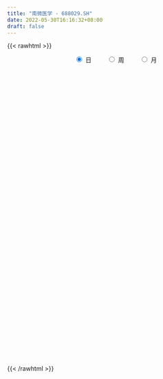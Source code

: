 ```yaml
---
title: "南微医学 - 688029.SH"
date: 2022-05-30T16:16:32+08:00
draft: false
---
```

{{< rawhtml >}}
    <div style="text-align: center">
        <label style="padding: 1rem;"><input style="margin-right: .5rem" type="radio" name="period" value="D" checked onclick="period_change(this)">日</label>
        <label style="padding: 1rem;"><input style="margin-right: .5rem" type="radio" name="period" value="W" onclick="period_change(this)">周</label>
        <label style="padding: 1rem;"><input style="margin-right: .5rem" type="radio" name="period" value="M" onclick="period_change(this)">月</label>
    </div>
    <div id="chart" style="height: 700px;"></div> 
    <script type="text/javascript">
        const D_v = [5485.93,13175.99,4868.76,7360.0,9448.8,12912.15,11321.0,7479.47,8520.83,8518.25,13699.74,9684.04,7673.86,6280.8,10108.09,8443.62,7090.08,8497.73,10236.03,8973.67,7743.17,6636.57,9306.69,14226.44,6566.57,10254.62,5189.85,7569.28,5874.57,10026.86,4815.83,8004.2,10510.04,21102.33,14572.3,18328.0,12920.08,15285.52,13684.26,9742.68,9901.5,8637.84,6281.29,6558.58,5935.86,7229.42,6554.43,6634.67,9509.26,8827.32,7274.68,5164.22,7405.57,9126.01,9184.1,10026.43,6510.24,6553.34,5821.3,6905.23,5090.03,6704.16,4655.14,4791.72,5135.27,4781.39,35990.47,17790.2,13497.23,12290.16,21456.95,11606.26,14237.23,8225.19,10235.24,7356.84,7990.16,11297.95,7532.63,6688.33,7085.04,4390.24,9713.25,13723.69,16020.9,13120.78,11482.31,10256.52,10060.43,12997.19,15680.32,9657.62,8738.19,13101.32,9211.64,7939.04,10179.27,7429.58,9514.13,6939.82,9696.47,7962.68,9262.8,11567.09,8106.3,6422.18,8467.24,9711.4,9432.33,7737.26,11604.44,13094.65,9107.78,8571.22,7625.97,5397.97,9839.9,7209.72,12636.28,9809.88,8066.52,6772.1,6150.63,3853.76,6415.86,4782.85,5514.7,3792.61,4539.88,2702.63,7591.55,3493.95,5355.78,5484.01,4720.81,3819.08,3455.63,5987.44,6524.55,9339.15,5117.76,2628.63,4243.38,3455.24,5122.83,6141.55,3504.03,4924.03,5052.1,2900.73,4987.15,7526.66,5159.45,9576.88,10844.34,13647.9,7558.09,7534.5,11482.59,7637.08,11667.76,11381.16,13678.65,7680.43,8739.46,9351.5,14341.77,13841.58,7309.95,8250.22,7534.72,7387.24,6152.74,7813.98,10735.99,10839.58,10027.95,8293.85,6381.11,5962.44,10472.63,6411.24,7624.37,6534.16,11492.1,10130.03,10324.1,8490.62,9300.91,11705.98,7056.17,6945.26,7949.5,11934.26,8182.42,7919.9,7332.38,8263.67,6788.61,9181.3,7536.24,11763.16,19324.11,9100.33,8453.07,8024.96,9312.67,7969.78,6213.18,6026.33,5126.54,11690.25,8151.31,8122.87,6378.91,6415.9,8285.72,7898.86,10303.08,6379.29,7335.15,7694.95,9046.18,6133.53,5437.33,8279.42,12756.02,11468.65,19842.99,19087.9,9990.35,11443.56,9690.09,7482.34,6770.39,7410.37,12541.46,7311.31,8380.55,9986.19,9751.15,5519.02,6602.88,14555.49,12337.46,10083.29,8570.87,5591.93,7986.33,8250.51]
const D_histogram = [0.0,0.8087101994,0.9379479431,1.35520451,1.548161751,2.678745219,3.0802926698,3.2125086363,3.2190958071,3.3919769506,1.6094907988,0.4104386857,-0.1906142921,-0.4876567971,-1.4932519758,-2.2429156311,-2.6492713694,-2.9662706848,-2.6824944533,-2.3927719732,-1.8308116053,-1.3155950727,-0.3993048987,1.5923582263,2.8940770811,3.53726993,3.8242112529,3.9445131881,3.8033968001,4.2853054633,3.9503541479,2.7469288314,3.3942647755,0.9039513868,0.1110048129,-2.1103118113,-3.9135342352,-4.3340021176,-5.3357981771,-5.0392880057,-3.9522279366,-3.2817352334,-2.5253977954,-1.2641328614,0.1654969744,0.1849692373,0.0581482493,-0.45570843,-2.1854748599,-2.1030135488,-1.0571584321,-0.888122034,-0.9436437275,0.3916657299,0.1487068871,0.3137607256,-0.2129381691,-0.5209817676,-0.6057178085,-0.9365068975,-1.3554553764,-1.2021703779,-1.5168493187,-2.1272219764,-2.3800105408,-2.5769819583,-5.506495735,-6.1714028704,-5.8115097931,-3.7146958553,-4.2523179019,-4.6527599386,-4.2572420221,-4.0484151208,-3.884932112,-3.4547476729,-3.026515601,-1.5518555475,-0.7197428004,-0.4950815854,0.0644370709,0.432941323,0.8605281955,2.5133063943,2.1504501993,1.3182054778,1.7378389975,1.9135912782,2.4500427396,3.1871639408,4.9020702746,5.523748108,6.0685252556,7.3542571879,8.1414739616,8.3866528359,8.2518289995,7.5326823684,6.5929064988,5.7086266928,4.62252632,3.5392911926,2.7037667414,1.7069516501,0.9248029277,0.191014021,-0.3716863838,-0.761069105,-1.283878072,-1.9084847216,-2.7780598614,-2.6286220022,-2.2718220327,-2.0008796059,-2.0818497044,-2.3667440936,-1.1981452972,-0.103686674,-0.3394101804,0.4766747811,0.1550747277,0.3934709077,0.5635876145,0.120386653,0.4510452395,0.3881201973,-0.2407224337,-0.6029969369,-0.8703619345,-1.1432884798,-1.3957679062,-1.6419892074,-2.1050399935,-2.852336706,-3.3766532902,-3.5384047006,-3.7167393361,-3.0158989312,-1.5264780003,-1.1451836991,-0.8127541463,-0.5463096224,-0.8119398503,-0.7347760535,-1.1854108537,-1.3380960311,-1.603770379,-1.6999580979,-1.652280065,-1.4755108251,-1.5255908155,-1.496049399,-1.2934880766,-0.8771944424,-1.0117410895,-1.3653983084,-1.9004706679,-2.2622371098,-2.6425061328,-2.6944321725,-2.7697358728,-2.6050102525,-2.7035225033,-2.6200201905,-2.2325783404,-2.0342537815,-1.9117228775,-1.5924278551,-1.2873578471,-0.9015154888,-0.9669562358,-0.818222078,-0.8666493213,-0.778230774,-0.6394482459,-0.5138451028,0.1539361416,0.6532981794,0.7156598596,0.959343302,1.6948316952,2.0286227589,2.4178153433,2.3391017701,1.962079632,1.3687032469,1.6026352053,1.5638075608,1.9179151583,2.0307801386,1.9314778381,1.7548797492,1.3736333059,1.2530289992,0.8212622027,0.1999106528,-0.4328474662,-0.4016979437,-0.0700131271,-0.1300582973,-0.4519716138,-0.5557145881,-0.1764976829,-0.1043611749,0.1521129108,0.3558959812,0.8157407364,1.1580351626,1.0506038967,0.9638353086,0.761543253,1.0943217853,1.1286072889,1.0588637172,0.8307093028,0.5050366216,0.0997010611,-0.4117639011,-0.4201864187,-0.6179865395,-0.4702401111,-0.2280951112,0.3412028626,0.5431208057,0.5961230977,0.6180211622,0.3364312739,-0.4347291006,-1.3290130443,-1.480280322,-1.6880512787,-1.2036552346,-0.8179749251,-0.486994329,-0.3380034322,-0.0229406367,0.4888771866,0.8293148287,1.0776979286,1.0486895565,0.9023839723,0.7570947098,0.6655582606,1.1840772043,1.7379128892,1.6516482213,1.492961541,1.3084760658,1.1145091576,1.0766660912]
const D_fast = [0.0,1.0108877493,1.3746124788,2.1306701731,2.7106678518,4.5109376246,5.6825582429,6.6179013684,7.4292624911,8.4501378721,7.07002442,5.9735819784,5.3248754275,4.9059187232,3.5270105507,2.2166179875,1.1479444069,0.0893774202,-0.2974699615,-0.6059404748,-0.5016830082,-0.3153652437,0.5010987056,2.8908513872,4.9160895122,6.4435998437,7.6865939798,8.793024212,9.602757024,11.1559920531,11.8086292747,11.291936166,12.787838304,10.5235127619,9.7583173912,7.0094228143,4.2278168316,2.7238484197,0.3881028159,-0.575209014,-0.4762059291,-0.6261470342,-0.501159045,0.4440726735,1.915076753,1.9807913253,1.8685073995,1.2407236127,-1.0354115321,-1.4787036082,-0.6971380996,-0.75013221,-1.0415648354,0.3916610546,0.1858789335,0.4293729534,-0.1505604835,-0.588849524,-0.825015017,-1.3899308304,-2.1477431534,-2.2950007494,-2.9888920198,-4.1310701716,-4.9788613712,-5.8200782783,-10.1262159887,-12.3339738417,-13.4269582127,-12.2588182388,-13.8595197608,-15.4231517822,-16.0919443712,-16.8952212501,-17.7029712692,-18.1364737484,-18.4648705768,-17.3781744101,-16.7259973632,-16.6251065445,-16.0494786205,-15.5727390377,-14.9300201162,-12.6489153189,-12.4741589641,-12.9768523161,-12.122759047,-11.4686089468,-10.3196468004,-8.785734614,-5.8453107117,-3.8426958513,-1.7807873897,1.3435088396,4.1660941037,6.507936187,8.4360696005,9.6000935615,10.3085443165,10.8514211837,10.920952391,10.7225400617,10.5629572959,9.992880117,9.4419321266,8.7558967252,8.1002747244,7.5206247269,6.6768462419,5.575118412,4.0110283068,3.5033106654,3.2921551268,3.0628776521,2.4614451275,1.584864715,2.453927187,3.5224641417,3.2018880903,4.137141747,3.8543103755,4.1910742824,4.5020878929,4.0889835946,4.5324034909,4.5665084981,3.8774852587,3.3644615212,2.87950604,2.3207573748,1.7193359719,1.0626173688,0.0733065844,-1.3870743047,-2.7555542114,-3.8019067969,-4.9094262665,-4.9625605944,-3.8547591635,-3.7597607871,-3.6305197709,-3.5006526526,-3.9692678431,-4.0757980596,-4.8227855733,-5.3099947584,-5.9766117011,-6.4977889445,-6.8631809278,-7.0552893942,-7.4867670885,-7.8312380217,-7.9520487184,-7.7550536949,-8.1425356144,-8.8375424104,-9.8477324368,-10.7750581562,-11.8159537123,-12.5414877952,-13.3092254636,-13.7957524065,-14.5701452831,-15.1416480179,-15.312350753,-15.6225896394,-15.9779894548,-16.0568013961,-16.0735708499,-15.9131073639,-16.2202871698,-16.2761085315,-16.5411981051,-16.6473372513,-16.6684167847,-16.6712749172,-15.9650096374,-15.3023230548,-15.0610464097,-14.5775271418,-13.4183308248,-12.5773840714,-11.5837376512,-11.0776757818,-10.964178012,-11.2153785853,-10.5807878256,-10.2286635799,-9.3950771928,-8.7745171779,-8.3909500189,-8.1288281705,-8.1666662873,-7.9740133442,-8.20046459,-8.7718384767,-9.5128084622,-9.5820834257,-9.2679018908,-9.3604616354,-9.7953678554,-10.0380394767,-9.7029469922,-9.656900778,-9.3623984645,-9.0696413988,-8.4058614596,-7.7740582427,-7.6188385344,-7.4646482953,-7.4765545377,-6.8701955591,-6.5537582332,-6.3587858756,-6.3792629643,-6.5786764901,-6.9590867853,-7.5734927228,-7.6869618451,-8.0392586007,-8.0090722002,-7.8239509781,-7.1693522887,-6.8316541441,-6.6296210776,-6.4532177226,-6.6506997924,-7.5305424421,-8.7570796468,-9.278417005,-9.9082007814,-9.7247185459,-9.5435319678,-9.3342999539,-9.2698099151,-8.9604822788,-8.3264451589,-7.7786788096,-7.2608712275,-7.0277072105,-6.9484168016,-6.9044323866,-6.8295792708,-6.0150410259,-5.0267271187,-4.7000797313,-4.4855260263,-4.3428924851,-4.258232104,-4.0269086475]
const D_slow = [0.0,0.2021775499,0.4366645356,0.7754656631,1.1625061009,1.8321924056,2.6022655731,3.4053927322,4.2101666839,5.0581609216,5.4605336213,5.5631432927,5.5154897197,5.3935755204,5.0202625264,4.4595336187,3.7972157763,3.0556481051,2.3850244918,1.7868314985,1.3291285971,1.000229829,0.9004036043,1.2984931609,2.0220124311,2.9063299136,3.8623827269,4.8485110239,5.7993602239,6.8706865897,7.8582751267,8.5450073346,9.3935735285,9.6195613751,9.6473125784,9.1197346255,8.1413510668,7.0578505374,5.7239009931,4.4640789917,3.4760220075,2.6555881992,2.0242387503,1.708205535,1.7495797786,1.7958220879,1.8103591502,1.6964320427,1.1500633277,0.6243099406,0.3600203325,0.137989824,-0.0979211079,-0.0000046754,0.0371720464,0.1156122278,0.0623776855,-0.0678677564,-0.2192972085,-0.4534239329,-0.792287777,-1.0928303715,-1.4720427011,-2.0038481952,-2.5988508304,-3.24309632,-4.6197202537,-6.1625709713,-7.6154484196,-8.5441223834,-9.6072018589,-10.7703918435,-11.8347023491,-12.8468061293,-13.8180391573,-14.6817260755,-15.4383549757,-15.8263188626,-16.0062545627,-16.1300249591,-16.1139156914,-16.0056803606,-15.7905483118,-15.1622217132,-14.6246091634,-14.2950577939,-13.8605980445,-13.382200225,-12.7696895401,-11.9728985549,-10.7473809862,-9.3664439592,-7.8493126453,-6.0107483483,-3.9753798579,-1.8787166489,0.1842406009,2.067411193,3.7156378177,5.1427944909,6.2984260709,7.1832488691,7.8591905544,8.285928467,8.5171291989,8.5648827041,8.4719611082,8.2816938319,7.9607243139,7.4836031335,6.7890881682,6.1319326676,5.5639771595,5.063757258,4.5432948319,3.9516088085,3.6520724842,3.6261508157,3.5412982706,3.6604669659,3.6992356478,3.7976033747,3.9385002784,3.9685969416,4.0813582515,4.1783883008,4.1182076924,3.9674584582,3.7498679745,3.4640458546,3.1151038781,2.7046065762,2.1783465778,1.4652624013,0.6210990788,-0.2635020964,-1.1926869304,-1.9466616632,-2.3282811633,-2.614577088,-2.8177656246,-2.9543430302,-3.1573279928,-3.3410220061,-3.6373747196,-3.9718987273,-4.3728413221,-4.7978308466,-5.2109008628,-5.5797785691,-5.961176273,-6.3351886227,-6.6585606419,-6.8778592525,-7.1307945248,-7.4721441019,-7.9472617689,-8.5128210464,-9.1734475795,-9.8470556227,-10.5394895909,-11.190742154,-11.8666227798,-12.5216278274,-13.0797724125,-13.5883358579,-14.0662665773,-14.464373541,-14.7862130028,-15.011591875,-15.253330934,-15.4578864535,-15.6745487838,-15.8691064773,-16.0289685388,-16.1574298145,-16.1189457791,-15.9556212342,-15.7767062693,-15.5368704438,-15.11316252,-14.6060068303,-14.0015529945,-13.4167775519,-12.9262576439,-12.5840818322,-12.1834230309,-11.7924711407,-11.3129923511,-10.8052973165,-10.322427857,-9.8837079197,-9.5402995932,-9.2270423434,-9.0217267927,-8.9717491295,-9.079960996,-9.180385482,-9.1978887638,-9.2304033381,-9.3433962415,-9.4823248886,-9.5264493093,-9.552539603,-9.5145113753,-9.42553738,-9.2216021959,-8.9320934053,-8.6694424311,-8.428483604,-8.2380977907,-7.9645173444,-7.6823655221,-7.4176495928,-7.2099722671,-7.0837131117,-7.0587878465,-7.1617288217,-7.2667754264,-7.4212720613,-7.538832089,-7.5958558668,-7.5105551512,-7.3747749498,-7.2257441753,-7.0712388848,-6.9871310663,-7.0958133415,-7.4280666025,-7.798136683,-8.2201495027,-8.5210633114,-8.7255570426,-8.8473056249,-8.9318064829,-8.9375416421,-8.8153223455,-8.6079936383,-8.3385691561,-8.076396767,-7.8508007739,-7.6615270965,-7.4951375313,-7.1991182302,-6.7646400079,-6.3517279526,-5.9784875674,-5.6513685509,-5.3727412615,-5.1035747387]
const D_data = [['2021-05-19', 252.2271, 250.5421, 249.575, 259.6051],['2021-05-20', 250.1533, 263.2143, 249.3656, 270.4726],['2021-05-21', 263.2143, 257.9899, 255.2381, 264.8993],['2021-05-24', 257.9899, 264.0917, 256.3548, 266.2054],['2021-05-25', 262.2272, 264.2412, 255.2381, 266.8036],['2021-05-26', 262.2173, 281.4997, 262.2173, 286.8836],['2021-05-27', 282.34, 279.15, 268.67, 292.0],['2021-05-28', 284.27, 280.18, 276.25, 290.01],['2021-05-31', 282.27, 282.11, 271.01, 284.44],['2021-06-01', 283.09, 288.0, 279.0, 289.93],['2021-06-02', 285.91, 261.88, 258.99, 292.8],['2021-06-03', 262.06, 262.7, 260.42, 272.0],['2021-06-04', 260.0, 266.19, 257.57, 271.0],['2021-06-07', 266.19, 268.07, 261.25, 272.66],['2021-06-08', 268.07, 255.6, 250.0, 268.79],['2021-06-09', 251.01, 253.22, 249.0, 257.88],['2021-06-10', 255.0, 253.01, 248.39, 256.8],['2021-06-11', 254.13, 250.4, 248.6, 262.14],['2021-06-15', 249.1, 255.96, 247.83, 261.95],['2021-06-16', 253.06, 255.85, 249.81, 264.65],['2021-06-17', 252.0, 260.1, 251.11, 262.16],['2021-06-18', 258.0, 261.34, 255.1, 266.47],['2021-06-21', 258.1, 269.7, 253.5, 273.88],['2021-06-22', 267.11, 291.71, 267.11, 294.15],['2021-06-23', 290.01, 294.04, 286.5, 297.77],['2021-06-24', 293.0, 294.0, 281.56, 297.99],['2021-06-25', 293.0, 295.5, 288.0, 295.95],['2021-06-28', 295.0, 298.26, 286.87, 303.29],['2021-06-29', 300.0, 298.8, 293.88, 302.78],['2021-06-30', 297.9, 311.69, 297.9, 320.68],['2021-07-01', 312.6, 306.21, 303.65, 317.0],['2021-07-02', 306.57, 295.01, 290.01, 308.33],['2021-07-05', 294.5, 320.45, 294.19, 322.22],['2021-07-06', 323.13, 279.2, 271.0, 323.66],['2021-07-07', 278.02, 293.35, 276.99, 296.66],['2021-07-08', 287.48, 267.8, 260.0, 291.97],['2021-07-09', 265.0, 260.93, 253.0, 269.58],['2021-07-12', 260.03, 270.0, 258.0, 282.11],['2021-07-13', 273.24, 255.88, 249.22, 274.88],['2021-07-14', 255.6, 266.8, 255.0, 271.8],['2021-07-15', 264.0, 277.42, 261.57, 277.96],['2021-07-16', 277.41, 274.5, 264.77, 281.0],['2021-07-19', 269.01, 277.45, 268.0, 281.0],['2021-07-20', 274.6, 288.0, 274.5, 292.88],['2021-07-21', 289.33, 297.22, 285.0, 299.86],['2021-07-22', 295.59, 283.87, 280.0, 302.0],['2021-07-23', 294.97, 282.1, 280.07, 294.97],['2021-07-26', 282.1, 275.6, 270.15, 288.0],['2021-07-27', 275.45, 253.41, 253.0, 283.25],['2021-07-28', 250.2, 270.06, 250.2, 273.94],['2021-07-29', 270.43, 284.0, 269.1, 287.88],['2021-07-30', 283.0, 275.56, 268.13, 285.37],['2021-08-02', 272.0, 272.32, 261.07, 279.5],['2021-08-03', 267.0, 293.0, 267.0, 294.9],['2021-08-04', 287.88, 276.4, 273.0, 292.01],['2021-08-05', 272.41, 281.5, 264.89, 287.87],['2021-08-06', 280.0, 271.9, 269.01, 290.0],['2021-08-09', 274.0, 272.08, 266.91, 284.29],['2021-08-10', 273.88, 273.34, 265.0, 278.0],['2021-08-11', 270.71, 268.46, 266.0, 275.0],['2021-08-12', 266.01, 264.31, 263.63, 275.88],['2021-08-13', 264.31, 269.6, 264.3, 279.54],['2021-08-16', 269.59, 262.02, 260.02, 275.04],['2021-08-17', 262.0, 254.09, 250.87, 265.0],['2021-08-18', 259.0, 254.09, 252.21, 267.0],['2021-08-19', 254.09, 251.16, 249.6, 258.11],['2021-08-20', 251.15, 204.61, 200.93, 251.17],['2021-08-23', 203.55, 217.78, 201.13, 220.0],['2021-08-24', 220.99, 224.0, 213.0, 227.83],['2021-08-25', 223.34, 247.46, 223.34, 247.74],['2021-08-26', 240.0, 214.17, 209.0, 240.0],['2021-08-27', 217.28, 208.31, 205.7, 218.14],['2021-08-30', 213.51, 213.08, 205.31, 219.77],['2021-08-31', 216.93, 207.28, 203.6, 216.99],['2021-09-01', 208.83, 202.63, 201.98, 211.28],['2021-09-02', 202.64, 202.6, 200.0, 211.5],['2021-09-03', 201.57, 200.15, 198.89, 206.24],['2021-09-06', 198.01, 214.36, 197.1, 219.62],['2021-09-07', 217.0, 209.38, 205.0, 217.0],['2021-09-08', 211.0, 201.85, 200.05, 211.0],['2021-09-09', 202.88, 205.7, 202.88, 210.6],['2021-09-10', 205.16, 203.73, 202.12, 208.1],['2021-09-13', 205.67, 204.88, 203.8, 218.27],['2021-09-14', 204.74, 225.03, 203.78, 230.48],['2021-09-15', 225.94, 203.01, 202.77, 225.94],['2021-09-16', 204.0, 193.21, 191.48, 204.0],['2021-09-17', 194.66, 207.0, 190.21, 208.99],['2021-09-22', 207.0, 205.08, 200.52, 213.0],['2021-09-23', 203.2, 211.42, 201.69, 215.6],['2021-09-24', 210.85, 217.89, 208.21, 223.0],['2021-09-27', 219.0, 238.43, 217.48, 239.6],['2021-09-28', 235.43, 233.82, 230.6, 243.58],['2021-09-29', 230.5, 239.45, 230.18, 245.2],['2021-09-30', 235.21, 258.11, 235.21, 270.6],['2021-10-08', 262.0, 263.0, 249.0, 264.0],['2021-10-11', 269.0, 265.23, 256.07, 271.47],['2021-10-12', 264.32, 267.33, 262.5, 277.58],['2021-10-13', 266.32, 264.19, 262.9, 276.43],['2021-10-14', 268.18, 263.01, 257.13, 269.3],['2021-10-15', 262.96, 264.33, 259.02, 267.79],['2021-10-18', 262.79, 261.42, 251.51, 263.79],['2021-10-19', 254.92, 259.81, 253.52, 262.99],['2021-10-20', 258.81, 261.29, 257.18, 268.61],['2021-10-21', 261.45, 257.22, 252.8, 281.87],['2021-10-22', 260.0, 257.34, 254.31, 266.77],['2021-10-25', 256.22, 255.5, 248.97, 262.57],['2021-10-26', 258.45, 255.27, 252.02, 261.87],['2021-10-27', 252.7, 255.6, 242.1, 258.49],['2021-10-28', 255.6, 251.79, 244.2, 257.03],['2021-10-29', 250.0, 247.22, 241.0, 253.59],['2021-11-01', 244.3, 239.23, 236.28, 249.41],['2021-11-02', 238.0, 248.8, 233.52, 256.9],['2021-11-03', 248.08, 251.64, 244.3, 258.02],['2021-11-04', 256.5, 251.31, 249.02, 262.0],['2021-11-05', 254.5, 246.46, 244.68, 257.49],['2021-11-08', 245.01, 241.73, 239.3, 249.7],['2021-11-09', 241.75, 261.46, 241.74, 263.69],['2021-11-10', 267.0, 266.67, 261.03, 275.0],['2021-11-11', 260.8, 252.66, 243.0, 266.13],['2021-11-12', 250.02, 267.99, 249.01, 275.8],['2021-11-15', 269.19, 255.85, 255.01, 270.26],['2021-11-16', 255.84, 263.4, 250.56, 265.62],['2021-11-17', 262.0, 264.59, 255.0, 268.98],['2021-11-18', 264.56, 257.0, 255.38, 264.56],['2021-11-19', 255.05, 267.2, 252.43, 270.88],['2021-11-22', 265.99, 263.92, 261.9, 274.5],['2021-11-23', 263.06, 255.6, 255.1, 270.48],['2021-11-24', 255.05, 256.49, 254.9, 264.0],['2021-11-25', 256.64, 255.93, 251.14, 261.28],['2021-11-26', 255.07, 254.1, 251.93, 261.18],['2021-11-29', 254.78, 252.38, 246.0, 259.78],['2021-11-30', 251.38, 250.3, 247.5, 256.79],['2021-12-01', 247.31, 244.5, 243.14, 251.96],['2021-12-02', 244.98, 235.92, 235.17, 247.47],['2021-12-03', 237.99, 232.91, 232.1, 240.3],['2021-12-06', 232.0, 232.84, 228.66, 237.9],['2021-12-07', 234.61, 228.69, 228.13, 235.9],['2021-12-08', 230.46, 238.2, 228.3, 241.99],['2021-12-09', 237.18, 251.9, 236.42, 253.96],['2021-12-10', 250.01, 241.66, 239.13, 251.76],['2021-12-13', 242.99, 241.81, 240.14, 249.21],['2021-12-14', 244.0, 241.65, 240.26, 244.21],['2021-12-15', 241.0, 234.0, 233.15, 241.0],['2021-12-16', 237.51, 236.7, 229.68, 237.51],['2021-12-17', 235.01, 227.8, 225.98, 238.66],['2021-12-20', 224.77, 228.34, 223.95, 232.78],['2021-12-21', 231.89, 224.01, 223.18, 231.89],['2021-12-22', 225.9, 223.17, 221.12, 227.89],['2021-12-23', 224.0, 222.78, 221.0, 229.0],['2021-12-24', 221.94, 222.98, 220.8, 224.94],['2021-12-27', 221.96, 218.45, 213.34, 224.44],['2021-12-28', 221.57, 217.3, 215.0, 226.0],['2021-12-29', 217.63, 218.05, 217.0, 223.13],['2021-12-30', 216.0, 220.57, 216.0, 226.5],['2021-12-31', 220.33, 212.67, 211.21, 221.99],['2022-01-04', 212.1, 206.6, 203.0, 214.36],['2022-01-05', 206.02, 199.5, 198.63, 208.54],['2022-01-06', 199.5, 196.39, 195.96, 201.34],['2022-01-07', 197.89, 190.91, 189.39, 197.89],['2022-01-10', 191.01, 190.35, 186.5, 194.0],['2022-01-11', 191.28, 186.06, 184.01, 193.37],['2022-01-12', 187.0, 185.6, 183.8, 190.1],['2022-01-13', 186.31, 178.7, 178.03, 187.69],['2022-01-14', 176.59, 177.06, 175.58, 179.55],['2022-01-17', 179.0, 178.37, 175.11, 179.46],['2022-01-18', 177.31, 173.97, 172.94, 178.18],['2022-01-19', 172.03, 170.33, 167.0, 174.12],['2022-01-20', 171.03, 170.55, 167.03, 173.48],['2022-01-21', 169.85, 168.82, 166.06, 171.5],['2022-01-24', 167.71, 168.7, 165.01, 169.51],['2022-01-25', 167.69, 161.0, 160.0, 168.7],['2022-01-26', 161.98, 161.0, 160.0, 166.64],['2022-01-27', 161.81, 155.9, 155.01, 163.9],['2022-01-28', 157.99, 154.81, 153.94, 161.61],['2022-02-07', 157.0, 153.21, 150.08, 157.8],['2022-02-08', 152.61, 151.0, 147.12, 155.0],['2022-02-09', 152.52, 157.5, 150.06, 159.09],['2022-02-10', 158.14, 156.59, 154.21, 158.14],['2022-02-11', 157.99, 150.92, 150.33, 157.99],['2022-02-14', 150.92, 152.46, 148.51, 152.78],['2022-02-15', 153.75, 160.16, 151.06, 160.56],['2022-02-16', 159.04, 157.4, 157.0, 162.5],['2022-02-17', 156.11, 159.8, 155.8, 160.82],['2022-02-18', 158.08, 154.73, 153.68, 158.08],['2022-02-21', 154.68, 149.6, 149.49, 159.58],['2022-02-22', 149.0, 143.77, 142.36, 149.0],['2022-02-23', 144.09, 152.59, 144.09, 153.9],['2022-02-24', 152.0, 149.26, 147.2, 152.74],['2022-02-25', 148.77, 154.79, 148.77, 157.55],['2022-02-28', 161.36, 153.04, 151.51, 164.0],['2022-03-01', 154.01, 150.5, 149.34, 154.98],['2022-03-02', 148.3, 148.82, 145.45, 149.78],['2022-03-03', 149.27, 144.61, 143.76, 150.19],['2022-03-04', 142.62, 146.23, 142.62, 151.97],['2022-03-07', 146.0, 140.36, 139.65, 146.0],['2022-03-08', 143.21, 134.25, 133.0, 143.21],['2022-03-09', 134.48, 129.32, 127.12, 135.97],['2022-03-10', 133.2, 134.37, 131.7, 136.49],['2022-03-11', 131.68, 137.62, 130.36, 138.18],['2022-03-14', 136.58, 132.05, 131.5, 138.0],['2022-03-15', 129.69, 126.17, 126.01, 133.56],['2022-03-16', 129.0, 126.0, 121.0, 130.98],['2022-03-17', 127.94, 131.15, 126.8, 135.0],['2022-03-18', 130.99, 127.05, 125.14, 131.77],['2022-03-21', 127.73, 128.91, 126.5, 130.0],['2022-03-22', 128.92, 128.35, 125.59, 130.3],['2022-03-23', 127.78, 132.5, 126.1, 133.6],['2022-03-24', 130.81, 132.7, 127.81, 133.44],['2022-03-25', 132.7, 127.33, 127.0, 133.8],['2022-03-28', 126.0, 126.65, 124.89, 127.85],['2022-03-29', 126.88, 123.92, 123.66, 130.0],['2022-03-30', 125.0, 130.57, 123.69, 131.09],['2022-03-31', 130.56, 127.6, 127.33, 132.5],['2022-04-01', 126.75, 126.0, 124.01, 128.9],['2022-04-06', 126.01, 122.92, 122.4, 126.5],['2022-04-07', 121.85, 119.71, 119.5, 124.77],['2022-04-08', 120.5, 115.96, 115.03, 120.85],['2022-04-11', 115.12, 111.0, 110.12, 115.4],['2022-04-12', 112.0, 114.53, 111.11, 114.88],['2022-04-13', 113.4, 110.13, 109.57, 114.62],['2022-04-14', 110.5, 112.82, 110.5, 114.33],['2022-04-15', 112.73, 113.7, 109.5, 115.19],['2022-04-18', 113.5, 118.97, 111.76, 120.6],['2022-04-19', 117.62, 115.75, 115.5, 121.5],['2022-04-20', 116.16, 113.99, 113.74, 117.2],['2022-04-21', 113.26, 113.27, 112.48, 118.2],['2022-04-22', 112.86, 108.14, 106.8, 112.86],['2022-04-25', 103.21, 98.1, 98.03, 106.99],['2022-04-26', 92.5, 90.29, 89.3, 96.45],['2022-04-27', 90.64, 94.55, 85.59, 96.61],['2022-04-28', 95.54, 90.45, 89.68, 95.55],['2022-04-29', 91.27, 97.52, 90.74, 98.36],['2022-05-05', 97.32, 96.6, 94.52, 99.9],['2022-05-06', 95.17, 96.08, 94.13, 98.87],['2022-05-09', 97.09, 93.5, 92.57, 97.49],['2022-05-10', 91.23, 95.42, 90.75, 96.08],['2022-05-11', 95.43, 99.05, 95.03, 102.48],['2022-05-12', 98.92, 98.5, 97.56, 101.0],['2022-05-13', 100.16, 98.5, 96.79, 102.0],['2022-05-16', 100.2, 95.3, 94.53, 100.87],['2022-05-17', 95.28, 93.0, 92.0, 95.28],['2022-05-18', 92.69, 91.78, 91.57, 94.64],['2022-05-19', 89.93, 91.3, 89.19, 91.59],['2022-05-20', 91.3, 99.8, 90.88, 100.49],['2022-05-23', 100.05, 103.33, 100.05, 106.38],['2022-05-24', 103.88, 97.0, 97.0, 103.88],['2022-05-25', 96.22, 95.81, 94.1, 99.09],['2022-05-26', 95.77, 94.85, 93.27, 97.52],['2022-05-27', 95.88, 93.89, 93.22, 98.3],['2022-05-30', 94.08, 95.35, 92.5, 98.01]]
const W_v = [624096.0600000001,473850.5,395539.76,178750.26,170088.13,247879.62,201543.56,80936.58,119013.17,94864.14,21133.11,87220.91,138691.55,119377.94,86976.65,94369.27,85804.06,83231.43,65988.59,73160.36,54816.54,51495.55,37098.14,29527.28,58903.85,59418.88,70021.74,91024.66,73295.68,92200.33,72432.41,66630.24,50846.22,63522.61,61018.65,69536.26,31773.15,34096.82,27337.27,52571.38,22258.7,37767.17,46227.24,39201.96,27235.31,30910.84,43444.78,22779.93,43797.04,38893.34,53538.3,45220.18,33349.83,46436.76,23067.29,22865.84,26466.56,33493.96,37146.68,35011.68,45685.02,27957.85,8589.27,45774.85,47431.39,29045.56,32884.41,31784.95,30779.42,46060.63,60122.34,74856.0,49506.12,38694.35,25848.28,54462.45,64642.81,38400.71,40697.71,45681.63,25766.27,20367.82,43326.4,38963.43,36779.24,26808.05,31214.11,26133.66,13021.45,27259.94,48907.02,38126.76,11713.0,44919.29,43710.69,48521.42,48096.72,40420.32,33589.44,45544.17,36290.74,77432.75,57251.8,32559.58,37410.15,42252.35,31074.06,55353.99,76640.8,48044.66,36994.19,64060.93,33314.14,47177.45,9211.64,42001.84,46595.34,41770.41,50004.06,44893.75,31258.87,21332.67,26646.1,29125.85,20567.84,22522.44,38094.48,40223.08,52045.08,53584.26,37138.9,46278.48,37004.84,49737.76,45591.17,38486.98,56905.14,39973.66,39117.3,21080.53,39611.33,41652.48,71833.45,17172.43,42414.08,46414.73,44569.88,8250.51]
const W_histogram = [0.0,0.980054245,0.5119188957,0.1958588871,-0.0910605176,0.9046618393,1.2793713379,1.5487100653,1.4114635782,0.9809418128,0.7883276422,1.5780687694,2.8220485112,2.9242309572,3.3851546372,4.3480129954,4.3203899435,3.8370225097,2.4578244741,1.6563228826,1.1247270138,0.4343310349,-0.255180736,-0.6358097522,-0.1252737891,0.9046944611,1.2051190412,1.6230141769,0.9689571772,1.165446312,0.5582447131,1.1815717531,1.0308244501,-1.0297432081,-1.8794139963,-3.0760995278,-3.5056921537,-3.5575651862,-3.1852223028,-1.9679200739,-1.1135192949,0.1078923163,1.2403558238,2.2968741575,2.7755952977,2.0055861593,3.418751488,4.9336663879,5.0047021379,5.5586112998,3.9053475071,1.8722135315,2.3973026159,2.5140201675,2.1497788691,0.9886219863,0.0126799195,-1.5334801256,-3.0559911287,-3.918892717,-3.9362434944,-2.949892427,-2.0328778264,-2.3684215993,-4.3670282197,-4.6094668687,-4.2465217048,-2.6767805717,-2.5723549348,-4.8042365256,-5.7637830156,-6.8995494372,-6.5746168367,-5.803857232,-5.1829597071,-5.4370902285,-3.5791237026,-1.9131175605,-2.170888807,-1.7898752203,0.1323750431,0.858039449,1.9014642385,0.5112823527,-0.1049201252,-0.8473732827,-0.4917175877,0.3100754771,0.6068676547,1.6066881361,3.104974314,4.2103362985,4.0137399578,5.4792843271,7.2852172784,9.4347745829,9.3565924105,7.7500073695,6.9578511826,8.1836771632,8.3801411411,5.758386627,4.5354512169,3.8620481529,2.6571980633,1.3601460863,0.1569893352,-4.9253313975,-7.7777521569,-9.8221366261,-10.4812835815,-10.2335314375,-8.9207251978,-5.1170789399,-2.194631041,-0.1998896249,0.5783083251,0.3521386072,0.1048376213,1.2795126728,1.8565498243,1.2389229832,-0.6142277408,-1.2325348715,-2.4845614618,-3.4855833306,-4.6192197069,-6.4967333101,-8.222467292,-9.3858451606,-10.4825986022,-10.8103727957,-10.1229481914,-9.0514965748,-8.3249896014,-7.8369884916,-7.6312806001,-6.903477292,-5.973599361,-5.5080475195,-4.8488758932,-4.3024487244,-4.1684434404,-3.7046141026,-2.8035923908,-1.740865845,-1.0886532944,-0.2551155792]
const W_fast = [0.0,1.2250678063,0.8849121809,0.617816894,0.3081323599,1.5300201767,2.2245725097,2.8810887535,3.0967081609,2.9114218487,2.9158895887,4.1001479082,6.0496397778,6.882879963,8.1900923023,10.2399539095,11.2924283434,11.7683165371,11.00357462,10.6161537491,10.3657396337,9.7839264136,9.0306194587,8.4910380044,8.9702555203,10.2263973857,10.8281017261,11.6517504061,11.2399327006,11.7277834135,11.2601429929,12.1788629711,12.2858217806,9.9678183204,8.6482940332,6.6825836197,5.3765679554,4.4353036263,4.011340934,4.7366631444,5.3126840997,6.56106879,8.0036212535,9.6343581265,10.8069780912,10.5383654926,12.8062186933,15.5545501901,16.8767614747,18.8203234615,18.1433965455,16.5783159528,17.7027306912,18.4479532846,18.6211567036,17.7071553173,16.7343832304,14.8048531539,12.5183443687,10.6757196011,9.6743079501,9.9231859107,10.3319810547,9.404331882,6.3139682067,4.9191628405,4.2204775782,5.1210235684,4.5823604716,1.1494197494,-1.2510724945,-4.1117262754,-5.4304478841,-6.1106525874,-6.7854949892,-8.3988980677,-7.4357124675,-6.2479857156,-7.0484791638,-7.1149343822,-5.1595903579,-4.2194160899,-2.7006252407,-3.9629865384,-4.6054190476,-5.5597155257,-5.3269892277,-4.4476772936,-3.9991682023,-2.5976756869,-0.3231459305,1.8348001286,2.6416387774,5.4770042284,9.1042414994,13.6124924496,15.8734583799,16.2043751813,17.15168179,20.4234270613,22.7149263245,21.5327684671,21.4436958613,21.7358048356,21.1952542617,20.2382388063,19.074329389,12.7606758069,7.9638170083,3.4638983826,0.1844305318,-2.1262001835,-3.0435752433,-0.5191987204,1.8545914182,3.7993604281,4.7221354594,4.5840003933,4.3629088128,5.8574620324,6.8986366401,6.5907405447,4.5840328855,3.657592037,1.7844250811,-0.0879926202,-2.3764339233,-5.878130854,-9.6594816589,-13.1693208176,-16.8867239098,-19.9170913022,-21.7604037458,-22.9518262729,-24.3065666998,-25.7778127129,-27.4799249715,-28.4779909864,-29.0415128956,-29.952972934,-30.506020281,-31.0352052933,-31.9433108694,-32.4056350572,-32.2055114431,-31.5780013586,-31.1979521316,-30.4281933112]
const W_slow = [0.0,0.2450135613,0.3729932852,0.421958007,0.3991928775,0.6253583374,0.9452011718,1.3323786882,1.6852445827,1.9304800359,2.1275619465,2.5220791388,3.2275912666,3.9586490059,4.8049376652,5.891940914,6.9720383999,7.9312940273,8.5457501459,8.9598308665,9.24101262,9.3495953787,9.2858001947,9.1268477566,9.0955293094,9.3217029246,9.6229826849,10.0287362292,10.2709755235,10.5623371015,10.7018982797,10.997291218,11.2549973305,10.9975615285,10.5277080294,9.7586831475,8.8822601091,7.9928688125,7.1965632368,6.7045832183,6.4262033946,6.4531764737,6.7632654297,7.337483969,8.0313827935,8.5327793333,9.3874672053,10.6208838023,11.8720593367,13.2617121617,14.2380490385,14.7061024213,15.3054280753,15.9339331172,16.4713778345,16.718533331,16.7217033109,16.3383332795,15.5743354973,14.5946123181,13.6105514445,12.8730783377,12.3648588811,11.7727534813,10.6809964264,9.5286297092,8.466999283,7.7978041401,7.1547154064,5.953656275,4.5127105211,2.7878231618,1.1441689526,-0.3067953554,-1.6025352822,-2.9618078393,-3.8565887649,-4.3348681551,-4.8775903568,-5.3250591619,-5.2919654011,-5.0774555389,-4.6020894792,-4.4742688911,-4.5004989224,-4.712342243,-4.83527164,-4.7577527707,-4.606035857,-4.204363823,-3.4281202445,-2.3755361699,-1.3721011804,-0.0022800986,1.819024221,4.1777178667,6.5168659693,8.4543678117,10.1938306074,12.2397498982,14.3347851834,15.7743818402,16.9082446444,17.8737566826,18.5380561985,18.87809272,18.9173400538,17.6860072044,15.7415691652,13.2860350087,10.6657141133,8.1073312539,5.8771499545,4.5978802195,4.0492224592,3.999250053,4.1438271343,4.2318617861,4.2580711914,4.5779493596,5.0420868157,5.3518175615,5.1982606263,4.8901269084,4.268986543,3.3975907103,2.2427857836,0.6186024561,-1.4370143669,-3.783475657,-6.4041253076,-9.1067185065,-11.6374555544,-13.9003296981,-15.9815770984,-17.9408242213,-19.8486443714,-21.5745136944,-23.0679135346,-24.4449254145,-25.6571443878,-26.7327565689,-27.774867429,-28.7010209546,-29.4019190523,-29.8371355136,-30.1092988372,-30.173077732]
const W_data = [['2019-07-26', 112.123, 121.9048, 86.4087, 137.877],['2019-08-02', 123.125, 137.2619, 123.125, 147.4802],['2019-08-09', 135.9127, 121.1409, 121.0218, 142.3611],['2019-08-16', 122.0437, 121.2599, 115.9425, 123.8889],['2019-08-23', 121.0317, 120.0893, 117.9365, 126.3988],['2019-08-30', 121.0317, 138.4921, 120.8631, 146.8254],['2019-09-06', 138.9087, 135.4167, 134.881, 150.7937],['2019-09-12', 136.1806, 137.1429, 134.375, 140.5357],['2019-09-20', 137.7976, 133.8095, 131.0615, 145.496],['2019-09-27', 133.8591, 129.8115, 125.1786, 141.2897],['2019-09-30', 127.9563, 132.1032, 123.5119, 135.5952],['2019-10-11', 131.4484, 147.3214, 130.0, 153.7698],['2019-10-18', 146.5972, 160.7143, 146.5774, 172.4802],['2019-10-25', 160.7143, 152.877, 150.8036, 168.1448],['2019-11-01', 152.9762, 162.0635, 151.4087, 171.3095],['2019-11-08', 164.5536, 176.0913, 163.6905, 181.3492],['2019-11-15', 174.1071, 170.6151, 158.5317, 177.3611],['2019-11-22', 170.4365, 167.8571, 161.3988, 183.7798],['2019-11-29', 166.7163, 155.2778, 152.7778, 171.0317],['2019-12-06', 154.4444, 159.504, 144.0873, 161.2698],['2019-12-13', 159.5139, 161.6865, 155.0595, 167.1726],['2019-12-20', 162.2024, 158.3333, 158.3333, 166.8651],['2019-12-27', 157.3611, 156.002, 151.5873, 159.4147],['2020-01-03', 156.5476, 157.9266, 152.1429, 161.4583],['2020-01-10', 156.7758, 170.4464, 153.6508, 174.4444],['2020-01-17', 173.5913, 182.7679, 170.5258, 191.1508],['2020-01-23', 183.0357, 179.4345, 169.6429, 191.4683],['2020-02-07', 160.7242, 185.3968, 153.0754, 193.4325],['2020-02-14', 184.8214, 173.8095, 171.627, 187.381],['2020-02-21', 174.5833, 185.5754, 174.2063, 197.0734],['2020-02-28', 185.5258, 176.5972, 171.6766, 193.3532],['2020-03-06', 177.1329, 194.3155, 175.1786, 201.3591],['2020-03-13', 190.9821, 188.373, 175.0992, 198.7897],['2020-03-20', 190.2877, 160.0198, 151.7857, 190.3671],['2020-03-27', 153.7798, 167.6687, 149.0079, 173.5417],['2020-04-03', 165.5853, 157.2222, 147.8175, 167.6389],['2020-04-10', 160.6944, 161.1111, 157.7381, 168.1151],['2020-04-17', 158.7202, 162.9067, 154.2758, 169.2262],['2020-04-24', 163.8988, 167.4702, 159.6726, 170.1687],['2020-04-30', 167.7579, 181.2996, 167.629, 192.9266],['2020-05-08', 178.9087, 182.0734, 176.7163, 190.4762],['2020-05-15', 181.746, 192.8244, 179.8115, 200.5414],['2020-05-22', 192.8244, 199.5842, 188.0387, 212.8646],['2020-05-29', 197.2911, 207.0021, 196.9122, 218.2286],['2020-06-05', 206.0449, 207.0619, 201.2991, 211.9673],['2020-06-12', 207.381, 193.7217, 191.9271, 207.8296],['2020-06-19', 193.4625, 226.2945, 190.5312, 229.4152],['2020-06-24', 226.3244, 240.3027, 221.3493, 244.0714],['2020-07-03', 239.2857, 232.1071, 222.1967, 245.567],['2020-07-10', 232.3065, 245.896, 225.3473, 253.1045],['2020-07-17', 247.0625, 221.0103, 206.9024, 251.6787],['2020-07-24', 221.5387, 210.6312, 209.8735, 239.0165],['2020-07-31', 210.1626, 242.4662, 207.9891, 242.6756],['2020-08-07', 244.3307, 243.2937, 237.2917, 282.1577],['2020-08-14', 243.0744, 240.7812, 226.5836, 250.5022],['2020-08-21', 240.0335, 230.2826, 227.2417, 251.6488],['2020-08-28', 229.3155, 229.5946, 217.5606, 235.2976],['2020-09-04', 228.4182, 217.3512, 211.379, 232.1071],['2020-09-11', 215.3571, 209.7539, 200.2024, 220.5915],['2020-09-18', 215.3571, 210.9004, 204.0708, 228.2885],['2020-09-25', 211.6881, 217.9693, 204.6192, 224.8289],['2020-09-30', 217.9793, 232.3065, 212.2564, 234.2906],['2020-10-09', 233.8021, 236.4043, 231.3095, 238.9168],['2020-10-16', 236.8929, 222.2366, 220.2426, 243.1741],['2020-10-23', 222.1868, 193.951, 190.4315, 222.1868],['2020-10-30', 191.5881, 207.7199, 191.5881, 210.1626],['2020-11-06', 207.5006, 213.3631, 199.6042, 222.2167],['2020-11-13', 212.3661, 232.1171, 204.4996, 233.3036],['2020-11-20', 251.6787, 217.2515, 207.9792, 251.6787],['2020-11-27', 215.3571, 180.1622, 178.8661, 218.1488],['2020-12-04', 180.1622, 183.9509, 175.885, 190.3119],['2020-12-11', 183.901, 171.4881, 165.0074, 194.1205],['2020-12-18', 170.6905, 182.4653, 169.5937, 186.3238],['2020-12-25', 182.4554, 186.1144, 177.4702, 188.7765],['2020-12-31', 186.0746, 183.4624, 181.7375, 193.3728],['2021-01-08', 183.6019, 168.8958, 161.5179, 187.4305],['2021-01-15', 168.497, 195.6161, 165.9347, 205.3869],['2021-01-22', 194.4196, 199.983, 188.2381, 201.7577],['2021-01-29', 201.3888, 177.3905, 176.4832, 203.1935],['2021-02-05', 178.3676, 183.4125, 166.5628, 184.9978],['2021-02-10', 182.4554, 207.5604, 177.5001, 209.8436],['2021-02-19', 206.1247, 199.4048, 190.4415, 211.6083],['2021-02-26', 196.5234, 208.6073, 191.4086, 218.3183],['2021-03-05', 205.3869, 177.4802, 175.6856, 211.6283],['2021-03-12', 177.4802, 181.2589, 172.4851, 191.9271],['2021-03-19', 180.3317, 174.9478, 172.7045, 188.936],['2021-03-26', 175.2768, 186.4435, 174.4792, 194.8982],['2021-04-02', 186.4435, 194.4196, 181.2888, 196.4137],['2021-04-09', 194.8185, 190.7705, 187.4504, 199.3948],['2021-04-16', 190.94, 203.3629, 179.6437, 203.5524],['2021-04-23', 203.3729, 217.74, 202.7348, 225.3274],['2021-04-30', 215.9254, 222.4061, 209.4747, 224.3503],['2021-05-07', 221.3293, 211.5884, 210.372, 226.3244],['2021-05-14', 212.8048, 239.5848, 212.3661, 243.2738],['2021-05-21', 238.2787, 257.9899, 238.2588, 270.4726],['2021-05-28', 257.9899, 280.18, 255.2381, 292.0],['2021-06-04', 282.27, 266.19, 257.57, 292.8],['2021-06-11', 266.19, 250.4, 248.39, 272.66],['2021-06-18', 249.1, 261.34, 247.83, 266.47],['2021-06-25', 258.1, 295.5, 253.5, 297.99],['2021-07-02', 295.0, 295.01, 286.87, 320.68],['2021-07-09', 294.5, 260.93, 253.0, 323.66],['2021-07-16', 260.03, 274.5, 249.22, 282.11],['2021-07-23', 269.01, 282.1, 268.0, 302.0],['2021-07-30', 282.1, 275.56, 250.2, 288.0],['2021-08-06', 272.0, 271.9, 261.07, 294.9],['2021-08-13', 274.0, 269.6, 263.63, 284.29],['2021-08-20', 269.59, 204.61, 200.93, 275.04],['2021-08-27', 203.55, 208.31, 201.13, 247.74],['2021-09-03', 213.51, 200.15, 198.89, 219.77],['2021-09-10', 198.01, 203.73, 197.1, 219.62],['2021-09-17', 205.67, 207.0, 190.21, 230.48],['2021-09-24', 207.0, 217.89, 200.52, 223.0],['2021-09-30', 219.0, 258.11, 217.48, 270.6],['2021-10-08', 262.0, 263.0, 249.0, 264.0],['2021-10-15', 269.0, 264.33, 256.07, 277.58],['2021-10-22', 262.79, 257.34, 251.51, 281.87],['2021-10-29', 256.22, 247.22, 241.0, 262.57],['2021-11-05', 244.3, 246.46, 233.52, 262.0],['2021-11-12', 245.01, 267.99, 239.3, 275.8],['2021-11-19', 269.19, 267.2, 250.56, 270.88],['2021-11-26', 265.99, 254.1, 251.14, 274.5],['2021-12-03', 254.78, 232.91, 232.1, 259.78],['2021-12-10', 232.0, 241.66, 228.13, 253.96],['2021-12-17', 242.99, 227.8, 225.98, 249.21],['2021-12-24', 224.77, 222.98, 220.8, 232.78],['2021-12-31', 221.96, 212.67, 211.21, 226.5],['2022-01-07', 212.1, 190.91, 189.39, 214.36],['2022-01-14', 191.01, 177.06, 175.58, 194.0],['2022-01-21', 179.0, 168.82, 166.06, 179.46],['2022-01-28', 167.71, 154.81, 153.94, 169.51],['2022-02-11', 157.0, 150.92, 147.12, 159.09],['2022-02-18', 150.92, 154.73, 148.51, 162.5],['2022-02-25', 154.68, 154.79, 142.36, 159.58],['2022-03-04', 161.36, 146.23, 142.62, 164.0],['2022-03-11', 146.0, 137.62, 127.12, 146.0],['2022-03-18', 136.58, 127.05, 121.0, 138.0],['2022-03-25', 127.73, 127.33, 125.59, 133.8],['2022-04-01', 126.0, 126.0, 123.66, 132.5],['2022-04-08', 126.01, 115.96, 115.03, 126.5],['2022-04-15', 115.12, 113.7, 109.5, 115.4],['2022-04-22', 113.5, 108.14, 106.8, 121.5],['2022-04-29', 103.21, 97.52, 85.59, 106.99],['2022-05-06', 97.32, 96.08, 94.13, 99.9],['2022-05-13', 97.09, 98.5, 90.75, 102.48],['2022-05-20', 100.2, 99.8, 89.19, 100.87],['2022-05-27', 100.05, 93.89, 93.22, 106.38],['2022-06-02', 94.08, 95.35, 92.5, 98.01]]
const M_v = [880152.8500000001,1210051.4800000002,517490.5599999999,418347.53,343312.8700000001,231918.12,202524.22,328953.08,278469.04,178863.56,145455.07,143399.7,195769.85,123639.92,174491.72,130841.07,159973.73,230562.7699999999,198203.6800000001,135142.12,147865.42,139348.24,157385.23,182600.53,217474.31,227783.6200000001,207128.95,139579.23,158574.85,125871.21,182991.32,144727.06,200245.4,182300.66,158821.63]
const M_histogram = [0.0,0.4184907123,0.2501761112,2.3098419056,2.772074204,3.1616773777,4.5031356859,4.8962276928,3.2797860774,3.9100048038,5.6821954015,8.645908473,10.0008479177,9.1255058751,8.4025010453,5.7862799045,1.7313467884,-0.6745827456,-2.7038245369,-2.0047492571,-3.1615791341,-1.4497969356,3.3614011652,7.9329439171,7.9030880407,2.9209791144,2.6907287349,1.5059624134,0.6731317702,-2.4950053469,-8.2461330537,-11.716418235,-15.0590574403,-18.4082552723,-19.7628863052]
const M_fast = [0.0,0.5231133903,0.417342817,3.0544690879,4.2097199373,5.3897424553,7.8569846851,9.4741336151,8.6776385191,10.2853584465,13.4780978945,18.6032880843,22.4584395084,23.8644739346,25.2420943662,24.0724432015,20.4503467824,17.875771562,15.1705736365,15.3684616021,13.4212369415,14.7705699061,20.4221182982,26.9768970294,28.9228131632,24.6709490154,25.1133808197,24.3051051015,23.6405574009,19.8486689471,12.0360079768,5.6366182368,-1.4707853286,-9.4220469786,-15.7173995879]
const M_slow = [0.0,0.1046226781,0.1671667059,0.7446271823,1.4376457333,2.2280650777,3.3538489992,4.5779059224,5.3978524417,6.3753536427,7.795902493,9.9573796113,12.4575915907,14.7389680595,16.8395933208,18.286163297,18.7189999941,18.5503543077,17.8743981734,17.3732108592,16.5828160756,16.2203668417,17.060717133,19.0439531123,21.0197251225,21.7499699011,22.4226520848,22.7991426881,22.9674256307,22.343674294,20.2821410305,17.3530364718,13.5882721117,8.9862082936,4.0454867173]
const M_data = [['2019-07-31', 112.123, 131.9345, 86.4087, 137.877],['2019-08-30', 128.4722, 138.4921, 115.9425, 147.4802],['2019-09-30', 138.9087, 132.1032, 123.5119, 150.7937],['2019-10-31', 131.4484, 166.2599, 130.0, 172.4802],['2019-11-29', 164.8909, 155.2778, 152.7778, 183.7798],['2019-12-31', 154.4444, 159.3254, 144.0873, 167.1726],['2020-01-23', 159.5337, 179.4345, 153.6508, 191.4683],['2020-02-28', 160.7242, 176.5972, 153.0754, 197.0734],['2020-03-31', 177.1329, 152.0833, 149.0079, 201.3591],['2020-04-30', 151.7857, 181.2996, 147.8175, 192.9266],['2020-05-29', 178.9087, 207.0021, 176.7163, 218.2286],['2020-06-30', 206.0449, 241.8182, 190.5312, 245.0685],['2020-07-31', 241.0804, 242.4662, 206.9024, 253.1045],['2020-08-31', 244.3307, 225.4371, 217.5606, 282.1577],['2020-09-30', 227.2217, 232.3065, 200.2024, 234.2906],['2020-10-30', 233.8021, 207.7199, 190.4315, 243.1741],['2020-11-30', 207.5006, 177.2409, 175.885, 251.6787],['2020-12-31', 177.4204, 183.4624, 165.0074, 194.1205],['2021-01-29', 183.6019, 177.3905, 161.5179, 205.3869],['2021-02-26', 178.3676, 208.6073, 166.5628, 218.3183],['2021-03-31', 205.3869, 184.4494, 172.4851, 211.6283],['2021-04-30', 185.9449, 222.4061, 179.6437, 225.3274],['2021-05-31', 221.3293, 282.11, 210.372, 292.0],['2021-06-30', 283.09, 311.69, 247.83, 320.68],['2021-07-30', 312.6, 275.56, 249.22, 323.66],['2021-08-31', 272.0, 207.28, 200.93, 294.9],['2021-09-30', 208.83, 258.11, 190.21, 270.6],['2021-10-29', 262.0, 247.22, 241.0, 281.87],['2021-11-30', 244.3, 250.3, 233.52, 275.8],['2021-12-31', 247.31, 212.67, 211.21, 253.96],['2022-01-28', 212.1, 154.81, 153.94, 214.36],['2022-02-28', 157.0, 153.04, 142.36, 164.0],['2022-03-31', 154.01, 127.6, 121.0, 154.98],['2022-04-29', 126.75, 97.52, 85.59, 128.9],['2022-05-31', 97.32, 95.35, 89.19, 106.38]]
        const D_a = [null,null,null,null,null,null,null,null,null,null,292.8,null,null,null,null,null,null,null,247.83,null,null,null,null,null,null,null,null,null,null,null,null,null,null,323.66,null,null,null,null,249.22,null,null,null,null,null,null,302.0,null,null,null,250.2,null,null,null,294.9,null,null,null,null,null,null,null,null,null,null,null,null,null,null,null,null,null,null,null,null,null,null,null,null,null,null,null,null,null,null,null,null,190.21,null,null,null,null,null,null,null,null,null,null,null,null,null,null,null,null,281.87,null,null,null,null,null,null,null,233.52,null,null,null,null,null,null,null,275.8,null,null,null,null,null,null,null,null,null,null,null,null,null,null,null,null,null,null,null,null,null,null,null,null,null,null,null,null,null,null,null,null,null,null,null,null,null,null,null,null,null,null,null,null,null,null,null,null,null,null,null,null,null,null,null,147.12,null,null,null,null,null,162.5,null,null,null,142.36,null,null,null,164.0,null,null,null,null,null,null,null,null,null,null,null,121.0,null,null,null,null,null,null,133.8,null,null,null,null,null,null,null,null,null,null,null,null,null,null,null,null,null,null,null,null,85.59,null,null,null,null,null,null,102.48,null,null,null,null,null,89.19,null,null,null,null,null,null,null]
const W_a = [null,null,null,null,null,null,150.7937,null,null,null,123.5119,null,null,null,null,null,null,183.7798,null,null,null,null,151.5873,null,null,null,null,null,null,null,null,201.3591,null,null,null,147.8175,null,null,null,null,null,null,null,null,null,null,null,null,null,null,null,null,null,282.1577,null,null,null,null,200.2024,null,null,null,null,null,null,null,null,null,251.6787,null,null,null,null,null,null,161.5179,null,null,null,null,null,null,null,null,null,null,null,null,null,null,null,null,null,null,null,null,null,null,null,null,null,323.66,null,null,null,null,null,null,null,null,null,190.21,null,null,null,null,null,null,null,275.8,null,null,null,null,null,null,null,null,null,null,null,null,null,null,null,null,null,null,null,null,null,null,85.59,null,null,null,null,null]
const M_a = [null,null,null,null,null,null,null,null,null,null,null,null,null,282.1577,null,null,null,null,161.5179,null,null,null,null,null,323.66,null,null,null,null,null,null,null,null,null,null]
        const D_b = [[{ coord: ['2021-06-02', 292.8] }, { coord: ['2021-11-12', 249.22] }],[{ coord: ['2022-02-08', 162.5] }, { coord: ['2022-02-28', 147.12] }]]
const W_b = [[{ coord: ['2019-11-22', 183.7798] }, { coord: ['2020-04-03', 151.5873] }],[{ coord: ['2020-08-07', 251.6787] }, { coord: ['2021-11-12', 200.2024] }]]
const M_b = []
    </script>
{{< /rawhtml >}}